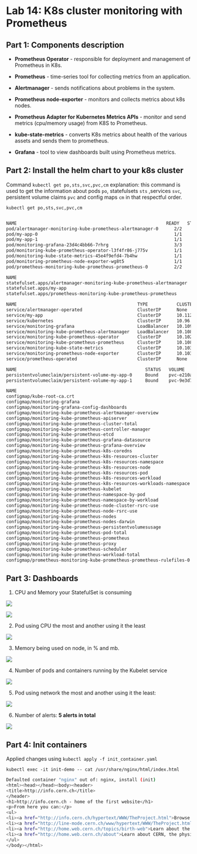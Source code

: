 # Lab 14:  K8s cluster monitoring with Prometheus

## Part 1: Components description

- **Prometheus Operator** - responsible for deployment and management of Prometheus in K8s.

- **Prometheus** - time-series tool for collecting metrics from an application.

- **Alertmanager** - sends notifications about problems in the system.

- **Prometheus node-exporter** - monitors and collects metrics about k8s nodes.

- **Prometheus Adapter for Kubernetes Metrics APIs** - monitor and send metrics (cpu/memory usage) from K8S to Prometheus.

- **kube-state-metrics** - converts K8s metrics about health of the various assets and sends them to prometheus.

- **Grafana** - tool to view dashboards built using Prometheus metrics.

## Part 2: Install the helm chart to your k8s cluster

Command `kubectl get po,sts,svc,pvc,cm` explanation: this command is used to get the information about pods `po`, statefulsets `sts` ,services `svc`, persistent volume claims `pvc` and config maps `cm` in that respectful order.

`kubectl get po,sts,svc,pvc,cm`

```bash

NAME                                                         READY   STATUS    RESTARTS      AGE
pod/alertmanager-monitoring-kube-prometheus-alertmanager-0      2/2     Running   1 (18m ago)   12m
pod/my-app-0                                                    1/1     Running   0             11m
pod/my-app-1                                                    1/1     Running   0             11m
pod/monitoring-grafana-23d4c4bb66-7rhrg                         3/3     Running   0             11m
pod/monitoring-kube-prometheus-operator-l3f4fr86-j775v          1/1     Running   0             11m
pod/monitoring-kube-state-metrics-45e4f9efd4-7b4hw              1/1     Running   0             11m
pod/monitoring-prometheus-node-exporter-wg8t5                   1/1     Running   0             12m
pod/prometheus-monitoring-kube-prometheus-prometheus-0          2/2     Running   0             12m

NAME                                                                    READY   AGE
statefulset.apps/alertmanager-monitoring-kube-prometheus-alertmanager      1/1     19m
statefulset.apps/my-app                                                    5/5     18m
statefulset.apps/prometheus-monitoring-kube-prometheus-prometheus          1/1     19m

NAME                                              TYPE           CLUSTER-IP       EXTERNAL-IP   PORT(S)                      AGE
service/alertmanager-operated                     ClusterIP      None             <none>        9093/TCP,9094/TCP,9094/UDP   12m
service/my-app                                    ClusterIP      10.112.255.148   <none>        5000/TCP                     11m
service/kubernetes                                ClusterIP      10.96.0.1        <none>        443/TCP                      3m
service/monitoring-grafana                        LoadBalancer   10.109.48.215    <pending>     80:31707/TCP                 14m
service/monitoring-kube-prometheus-alertmanager   LoadBalancer   10.108.6.173     <pending>     9093:31284/TCP               12m
service/monitoring-kube-prometheus-operator       ClusterIP      10.102.229.129   <none>        443/TCP                      12m
service/monitoring-kube-prometheus-prometheus     ClusterIP      10.108.222.75    <none>        9090/TCP                     12m
service/monitoring-kube-state-metrics             ClusterIP      10.103.242.151   <none>        8080/TCP                     12m
service/monitoring-prometheus-node-exporter       ClusterIP      10.103.56.34     <none>        9100/TCP                     12m
service/prometheus-operated                       ClusterIP      None             <none>        9090/TCP                     12m

NAME                                                 STATUS   VOLUME                                     CAPACITY   ACCESS MODES   STORAGECLASS   AGE
persistentvolumeclaim/persistent-volume-my-app-0     Bound    pvc-e210a37c-651e-4487-a283-ce934fdca327   64Mi       RWO            standard       11m
persistentvolumeclaim/persistent-volume-my-app-1     Bound    pvc-9e3d7dc1-e5cb-4014-87c5-4b45f1074429   64Mi       RWO            standard       11m

NAME                                                                     DATA   AGE
configmap/kube-root-ca.crt                                               1      14m
configmap/monitoring-grafana                                             1      12m
configmap/monitoring-grafana-config-dashboards                           1      12m
configmap/monitoring-kube-prometheus-alertmanager-overview               1      12m
configmap/monitoring-kube-prometheus-apiserver                           1      12m
configmap/monitoring-kube-prometheus-cluster-total                       1      12m
configmap/monitoring-kube-prometheus-controller-manager                  1      12m
configmap/monitoring-kube-prometheus-etcd                                1      12m
configmap/monitoring-kube-prometheus-grafana-datasource                  1      12m
configmap/monitoring-kube-prometheus-grafana-overview                    1      12m
configmap/monitoring-kube-prometheus-k8s-coredns                         1      12m
configmap/monitoring-kube-prometheus-k8s-resources-cluster               1      12m
configmap/monitoring-kube-prometheus-k8s-resources-namespace             1      12m
configmap/monitoring-kube-prometheus-k8s-resources-node                  1      12m
configmap/monitoring-kube-prometheus-k8s-resources-pod                   1      12m
configmap/monitoring-kube-prometheus-k8s-resources-workload              1      12m
configmap/monitoring-kube-prometheus-k8s-resources-workloads-namespace   1      12m
configmap/monitoring-kube-prometheus-kubelet                             1      12m
configmap/monitoring-kube-prometheus-namespace-by-pod                    1      12m
configmap/monitoring-kube-prometheus-namespace-by-workload               1      12m
configmap/monitoring-kube-prometheus-node-cluster-rsrc-use               1      12m
configmap/monitoring-kube-prometheus-node-rsrc-use                       1      12m
configmap/monitoring-kube-prometheus-nodes                               1      12m
configmap/monitoring-kube-prometheus-nodes-darwin                        1      12m
configmap/monitoring-kube-prometheus-persistentvolumesusage              1      12m
configmap/monitoring-kube-prometheus-pod-total                           1      12m
configmap/monitoring-kube-prometheus-prometheus                          1      12m
configmap/monitoring-kube-prometheus-proxy                               1      12m
configmap/monitoring-kube-prometheus-scheduler                           1      12m
configmap/monitoring-kube-prometheus-workload-total                      1      12m
configmap/prometheus-monitoring-kube-prometheus-prometheus-rulefiles-0   22     12m
```

## Part 3: Dashboards

1. CPU and Memory your StatefulSet is consuming

![](./images/cpu-usage.jpeg)

![](./images/memory-usage.jpeg)

2. Pod using CPU the most and another using it the least

![](./images/cpu-usage-pod.png)

3. Memory being used on node, in % and mb.

![](./images/memory-usage-node1.png)

4. Number of pods and containers running by the Kubelet service

![](./images/total-numbers.png)

5. Pod using network the most and another using it the least:

![](./images/network-usage.png)

6. Number of alerts: **5 alerts in total**

![](./images/alerts.png)

## Part 4: Init containers

Applied changes using `kubectl apply -f init_container.yaml`

`kubectl exec -it init-demo -- cat /usr/share/nginx/html/index.html`

```bash
Defaulted container "nginx" out of: nginx, install (init)
<html><head></head><body><header>
<title>http://info.cern.ch</title>
</header>
<h1>http://info.cern.ch - home of the first website</h1>
<p>From here you can:</p>
<ul>
<li><a href="http://info.cern.ch/hypertext/WWW/TheProject.html">Browse the first website</a></li>
<li><a href="http://line-mode.cern.ch/www/hypertext/WWW/TheProject.html">Browse the first website using the line-mode browser simulator</a></li>
<li><a href="http://home.web.cern.ch/topics/birth-web">Learn about the birth of the web</a></li>
<li><a href="http://home.web.cern.ch/about">Learn about CERN, the physics laboratory where the web was born</a></li>
</ul>
</body></html>
```